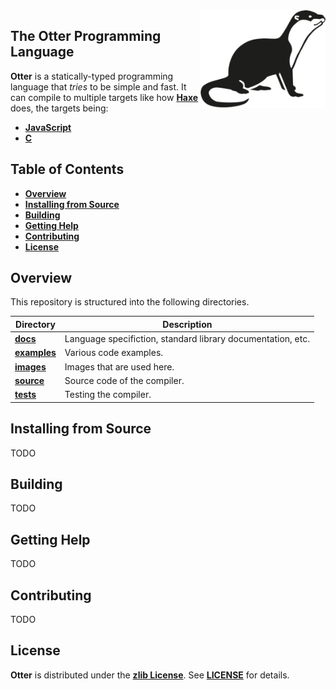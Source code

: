 <img width="200px" src="./images/otter.png" align="right"/>

## The Otter Programming Language
**Otter** is a statically-typed programming language that *tries* to be simple and fast. It can compile to multiple targets like how [**Haxe**](https://en.wikipedia.org/wiki/Haxe) does, the targets being:

* [**JavaScript**](https://en.wikipedia.org/wiki/JavaScript)
* [**C**](https://en.wikipedia.org/wiki/C_(programming_language))

## Table of Contents  
* [**Overview**](#overview)
* [**Installing from Source**](#installing-from-source)
* [**Building**](#building)
* [**Getting Help**](#getting-help)
* [**Contributing**](#contributing)
* [**License**](#license)

## Overview

This repository is structured into the following directories.

| Directory                  | Description                                                        |
|----------------------------|--------------------------------------------------------------------|
| [**docs**](./docs)         | Language specifiction, standard library documentation, etc.        |
| [**examples**](./examples) | Various code examples.                                             |
| [**images**](./images)     | Images that are used here.                                         |
| [**source**](./source)     | Source code of the compiler.                                       |
| [**tests**](./tests)       | Testing the compiler.                                              |

## Installing from Source
TODO

## Building
TODO

## Getting Help
TODO

## Contributing
TODO

## License
**Otter** is distributed under the [**zlib License**](https://en.wikipedia.org/wiki/Zlib_License#:~:text=The%20zlib%20license%20is%20a,interchangeably%20as%20zlib%2Flibpng%20license.). See [**LICENSE**](./LICENSE) for details.